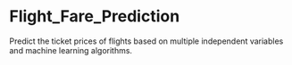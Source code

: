 # Flight_Fare_Prediction
Predict the ticket prices of flights based on multiple independent variables and machine learning algorithms.
